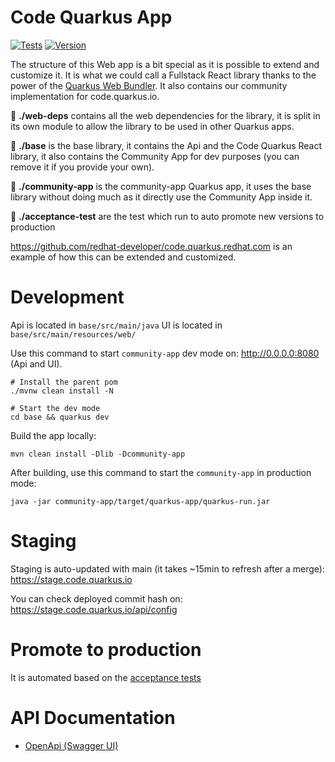 # Code Quarkus App

 [![Tests](https://github.com/quarkusio/code.quarkus.io/actions/workflows/build.actions.yml/badge.svg)](https://github.com/quarkusio/code.quarkus.io/actions/workflows/build.actions.yml) [![Version](https://img.shields.io/maven-central/v/io.quarkus.code/code-quarkus?logo=apache-maven&style=flat-square)](https://search.maven.org/artifact/io.quarkus.code/code-quarkus)

The structure of this Web app is a bit special as it is possible to extend and customize it. It is what we could call a Fullstack React library thanks to the power of the [Quarkus Web Bundler](https://github.com/quarkiverse/quarkus-web-bundler). It also contains our community implementation for code.quarkus.io.

📁  **./web-deps** contains all the web dependencies for the library, it is split in its own module to allow the library to be used in other Quarkus apps.

📁  **./base** is the base library, it contains the Api and the Code Quarkus React library, it also contains the Community App for dev purposes (you can remove it if you provide your own).

📁  **./community-app** is the community-app Quarkus app, it uses the base library without doing much as it directly use the Community App inside it.

📁  **./acceptance-test** are the test which run to auto promote new versions to production

https://github.com/redhat-developer/code.quarkus.redhat.com is an example of how this can be extended and customized.

# Development

Api is located in `base/src/main/java`
UI is located in `base/src/main/resources/web/`

Use this command to start `community-app` dev mode on: http://0.0.0.0:8080 (Api and UI).
```shell
# Install the parent pom
./mvnw clean install -N

# Start the dev mode
cd base && quarkus dev
```

Build the app locally:
```shell
mvn clean install -Dlib -Dcommunity-app
```

After building, use this command to start the `community-app` in production mode:
```shell
java -jar community-app/target/quarkus-app/quarkus-run.jar
```

# Staging

Staging is auto-updated with main (it takes ~15min to refresh after a merge): https://stage.code.quarkus.io

You can check deployed commit hash on: https://stage.code.quarkus.io/api/config

# Promote to production

It is automated based on the [acceptance tests](https://github.com/quarkusio/code.quarkus.io/tree/main/acceptance-test)

# API Documentation

- [OpenApi (Swagger UI)](https://editor.swagger.io/?url=https://code.quarkus.io/q/openapi)
